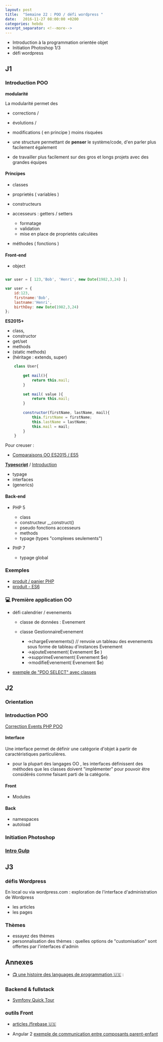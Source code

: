 ```yaml
---
layout: post
title:  "Semaine 22 : POO / défi wordpress "
date:   2016-11-27 08:00:00 +0200
categories: hebdo 
excerpt_separator: <!--more-->
---
```


- Introduction à la programmation orientée objet
- Initiation Photoshop 1/3
- défi wordpress

<!--more-->

## J1


### Introduction POO

**modularité**

La modularité permet des
 
- corrections / 
- évolutions / 
- modifications ( en principe ) moins risquées

- une structure permettant de **penser** le système/code, d'en parler plus facilement également
- de travailler plus facilement sur des gros et longs projets avec des grandes équipes

#### Principes

- classes
- proprietés ( variables )
- constructeurs

- accesseurs : getters / setters
  - formatage 
  - validation 
  - mise en place de proprietés calculées
  
- méthodes ( fonctions )

#### Front-end

- object 

```javascript

var user = [ 123,'Bob', 'Henri', new Date(1982,3,24) ];

var user = {
    id:123,
    firstname:'Bob',
    lastname:'Henri',
    birthDay: new Date(1982,3,24)
};
```

**ES2015+** 

- class,
- constructor
- get/set
- methods
- (static methods)
- (héritage : extends, super)

```javascript
    class User{
        
        get mail(){
            return this.mail;
        }
        
        set mail( value ){
            return this.mail;
        }
    
        constructor(firstName, lastName, mail){
            this.firstName = firstName; 
            this.lastName = lastName; 
            this.mail = mail; 
        }
    }
```

Pour creuser :

- [Comparaisons OO ES2015 / ES5](http://es6-features.org/#ClassDefinition)

**[Typescript](https://www.typescriptlang.org)** / [Introduction](https://www.typescriptlang.org/docs/handbook/basic-types.html)

- typage
- interfaces
- (generics)

#### Back-end

- PHP 5
  - class
  - constructeur __construct()
  - pseudo fonctions accesseurs
  - methods
  - typage (types "complexes seulements")
  
- PHP 7
  - typage global

### Exemples

- [produit / panier PHP](https://gist.github.com/e18f0cc1db9d338b8c5774405d5c7eea)
- [produit - ES6](https://gist.github.com/rxlabz/fc295072f3b5bfa3a8ecf10e22962d91)

### :computer: Première application OO 

- défi calendrier / evenements

  - classe de données : Evenement
  
  - classe GestionnaireEvenement
    - ->chargeEvenements() // renvoie un tableau des evenements sous forme de tableau d'instances Evenement
    - ->ajouteEvenement( Evenement $e )
    - ->supprimeEvenement( Evenement $e)
    - ->modifieEvenement( Evenement $e)

- [exemple de "PDO SELECT" avec classes](https://phpdelusions.net/pdo/objects)

## J2

### Orientation 

### Introduction POO

[Correction Events PHP POO](https://github.com/simplyon2/exemples-php/tree/master/defis/correction_calendar_oo)

#### Interface

Une interface permet de définir une catégorie d'objet à partir de caractéristiques particulières.

- pour la plupart des langages OO , les interfaces définissent des méthodes que les classes doivent "implémenter" pour pouvoir être considérés comme faisant parti de la catégorie.


#### Front

- Modules

#### Back

- namespaces
- autoload

### Initiation Photoshop 

### [Intro Gulp](http://www.alsacreations.com/tuto/lire/1686-introduction-a-gulp.html) 

## J3

### défis Wordpress

En local ou via wordpress.com : exploration de l'interface d'administration de Wordpress
  - les articles
  - les pages

### Thèmes

- essayez des thèmes
- personnalisation des thèmes : quelles options de "customisation" sont offertes par l'interfaces d'admin

## Annexes

- [:tv: une histoire des languages de programmation :us:](https://www.youtube.com/watch?v=Sg4U4r_AgJU) :   

### Backend & fullstack

- [Symfony Quick Tour](http://symfony.com/pdf/Symfony_quick_tour_3.1.pdf)


### outils Front

- [articles /firebase :us:](https://howtofirebase.com)

- Angular 2 [exemple de communication entre composants parent-enfant](https://github.com/rxlabz/ng2_compocom)